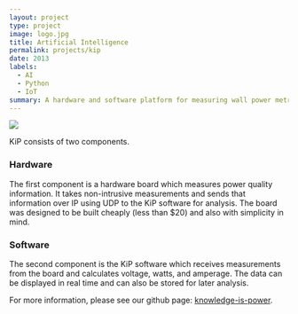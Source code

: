 ```yaml
---
layout: project
type: project
image: logo.jpg
title: Artificial Intelligence
permalink: projects/kip
date: 2013
labels:
  - AI
  - Python
  - IoT
summary: A hardware and software platform for measuring wall power metrics.
---
```


<img class="ui image" src="{{ site.baseurl }}/images/logo.jpg">

KiP consists of two components.

### Hardware
The first component is a hardware board which measures power quality information. It takes non-intrusive measurements
and sends that information over IP using UDP to the KiP software for analysis. The board was designed to be built
cheaply (less than $20) and also with simplicity in mind.

### Software
The second component is the KiP software which receives measurements from the board and calculates voltage,
watts, and amperage. The data can be displayed in real time and can also be stored for later analysis.

For more information, please see our github page: <a href="http://anthonyjchriste.github.io/knowledge-is-power/">
<i class="large github icon "></i>knowledge-is-power</a>.

